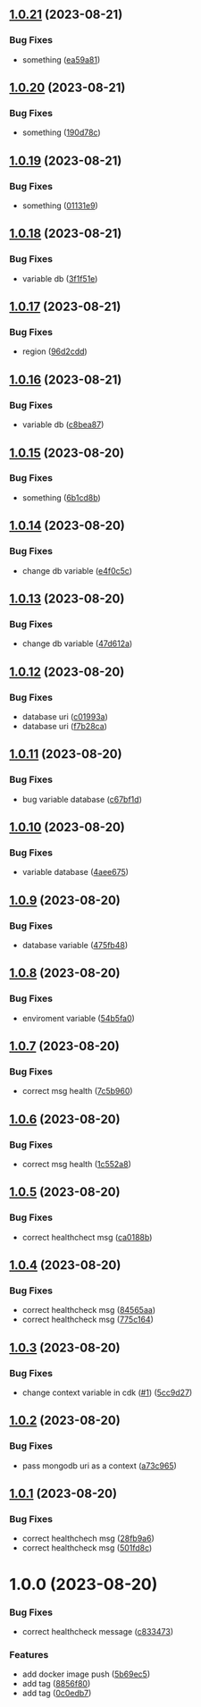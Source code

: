 ## [1.0.21](https://github.com/siobhanmt3/cdk-project/compare/v1.0.20...v1.0.21) (2023-08-21)


### Bug Fixes

* something ([ea59a81](https://github.com/siobhanmt3/cdk-project/commit/ea59a81a9a2abc97bb7450fcd027c191a27c1721))

## [1.0.20](https://github.com/siobhanmt3/cdk-project/compare/v1.0.19...v1.0.20) (2023-08-21)


### Bug Fixes

* something ([190d78c](https://github.com/siobhanmt3/cdk-project/commit/190d78ca505437d489f9ef04927c1bab00273ca0))

## [1.0.19](https://github.com/siobhanmt3/cdk-project/compare/v1.0.18...v1.0.19) (2023-08-21)


### Bug Fixes

* something ([01131e9](https://github.com/siobhanmt3/cdk-project/commit/01131e9cb882d96a4deec59a3c1e6ccaacbe5536))

## [1.0.18](https://github.com/siobhanmt3/cdk-project/compare/v1.0.17...v1.0.18) (2023-08-21)


### Bug Fixes

* variable db ([3f1f51e](https://github.com/siobhanmt3/cdk-project/commit/3f1f51ec4bffc68f025ffe428a43aca794fb56b4))

## [1.0.17](https://github.com/siobhanmt3/cdk-project/compare/v1.0.16...v1.0.17) (2023-08-21)


### Bug Fixes

* region ([96d2cdd](https://github.com/siobhanmt3/cdk-project/commit/96d2cddb0f5131d38d4072f1a2d638729ec68e95))

## [1.0.16](https://github.com/siobhanmt3/cdk-project/compare/v1.0.15...v1.0.16) (2023-08-21)


### Bug Fixes

* variable db ([c8bea87](https://github.com/siobhanmt3/cdk-project/commit/c8bea87b2e3c1585e8cc8f0ff5dfc59abf1bff56))

## [1.0.15](https://github.com/siobhanmt3/cdk-project/compare/v1.0.14...v1.0.15) (2023-08-20)


### Bug Fixes

* something ([6b1cd8b](https://github.com/siobhanmt3/cdk-project/commit/6b1cd8b656371ae401f9ac38b4ff6edf85a828da))

## [1.0.14](https://github.com/siobhanmt3/cdk-project/compare/v1.0.13...v1.0.14) (2023-08-20)


### Bug Fixes

* change db variable ([e4f0c5c](https://github.com/siobhanmt3/cdk-project/commit/e4f0c5c015d61b63c30062c67357ba08e3056291))

## [1.0.13](https://github.com/siobhanmt3/cdk-project/compare/v1.0.12...v1.0.13) (2023-08-20)


### Bug Fixes

* change db variable ([47d612a](https://github.com/siobhanmt3/cdk-project/commit/47d612abe16fe42d4634de8445af8a6ca9a6fe3a))

## [1.0.12](https://github.com/siobhanmt3/cdk-project/compare/v1.0.11...v1.0.12) (2023-08-20)


### Bug Fixes

* database uri ([c01993a](https://github.com/siobhanmt3/cdk-project/commit/c01993a38bd0a68961b9f185e38918e973185e49))
* database uri ([f7b28ca](https://github.com/siobhanmt3/cdk-project/commit/f7b28caca6c9f0ec6b7009956d6982c7693f7302))

## [1.0.11](https://github.com/siobhanmt3/cdk-project/compare/v1.0.10...v1.0.11) (2023-08-20)


### Bug Fixes

* bug variable database ([c67bf1d](https://github.com/siobhanmt3/cdk-project/commit/c67bf1d4f9d83aa65240bed5420633e9df5fc2fa))

## [1.0.10](https://github.com/siobhanmt3/cdk-project/compare/v1.0.9...v1.0.10) (2023-08-20)


### Bug Fixes

* variable database ([4aee675](https://github.com/siobhanmt3/cdk-project/commit/4aee6754e9d578a4cf1ff83b39457e7934a39d61))

## [1.0.9](https://github.com/siobhanmt3/cdk-project/compare/v1.0.8...v1.0.9) (2023-08-20)


### Bug Fixes

* database variable ([475fb48](https://github.com/siobhanmt3/cdk-project/commit/475fb48ff78798de2d71cce386891ff5bf4bbffb))

## [1.0.8](https://github.com/siobhanmt3/cdk-project/compare/v1.0.7...v1.0.8) (2023-08-20)


### Bug Fixes

* enviroment variable ([54b5fa0](https://github.com/siobhanmt3/cdk-project/commit/54b5fa0f67aa55f471d306a0d5b6c87be7f741eb))

## [1.0.7](https://github.com/siobhanmt3/cdk-project/compare/v1.0.6...v1.0.7) (2023-08-20)


### Bug Fixes

* correct msg health ([7c5b960](https://github.com/siobhanmt3/cdk-project/commit/7c5b960a7bfacc0dee67887e22a50e528781a7a3))

## [1.0.6](https://github.com/siobhanmt3/cdk-project/compare/v1.0.5...v1.0.6) (2023-08-20)


### Bug Fixes

* correct msg health ([1c552a8](https://github.com/siobhanmt3/cdk-project/commit/1c552a86ebed039cc9313706e4be0c076cfb914e))

## [1.0.5](https://github.com/siobhanmt3/cdk-project/compare/v1.0.4...v1.0.5) (2023-08-20)


### Bug Fixes

* correct healthchect msg ([ca0188b](https://github.com/siobhanmt3/cdk-project/commit/ca0188bf5abb90b85285c2265232df198d15a82d))

## [1.0.4](https://github.com/siobhanmt3/cdk-project/compare/v1.0.3...v1.0.4) (2023-08-20)


### Bug Fixes

* correct healthcheck msg ([84565aa](https://github.com/siobhanmt3/cdk-project/commit/84565aa696d52d4af58803de9122f6ef2d2e8e25))
* correct healthcheck msg ([775c164](https://github.com/siobhanmt3/cdk-project/commit/775c164fa956c728aa4d65bc5e6a010c702748cd))

## [1.0.3](https://github.com/siobhanmt3/cdk-project/compare/v1.0.2...v1.0.3) (2023-08-20)


### Bug Fixes

* change context variable in cdk ([#1](https://github.com/siobhanmt3/cdk-project/issues/1)) ([5cc9d27](https://github.com/siobhanmt3/cdk-project/commit/5cc9d2769abdea794014f80c1178a4fc10c280b3))

## [1.0.2](https://github.com/siobhanmt3/cdk-project/compare/v1.0.1...v1.0.2) (2023-08-20)


### Bug Fixes

* pass mongodb uri as a context ([a73c965](https://github.com/siobhanmt3/cdk-project/commit/a73c96588ec3dfa0f82247d8aadab4689957be6a))

## [1.0.1](https://github.com/siobhanmt3/cdk-project/compare/v1.0.0...v1.0.1) (2023-08-20)


### Bug Fixes

* correct healthchech msg ([28fb9a6](https://github.com/siobhanmt3/cdk-project/commit/28fb9a634c3eedd888808d9c71881e39a2552a0d))
* correct healthcheck msg ([501fd8c](https://github.com/siobhanmt3/cdk-project/commit/501fd8c5336d43d1cc72e2ed0e25ec6b3d72f8fa))

# 1.0.0 (2023-08-20)


### Bug Fixes

* correct healthcheck message ([c833473](https://github.com/siobhanmt3/cdk-project/commit/c8334730b5954f2bfda6978b38ecbb6874585766))


### Features

* add docker image push ([5b69ec5](https://github.com/siobhanmt3/cdk-project/commit/5b69ec5a7e7977af8cd5ffce5ea320ef18d55747))
* add tag ([8856f80](https://github.com/siobhanmt3/cdk-project/commit/8856f807ac408b729b8113f7716e370ddf0e0620))
* add tag ([0c0edb7](https://github.com/siobhanmt3/cdk-project/commit/0c0edb704adb5e2b91b228f6eeb1128de7621cfb))
